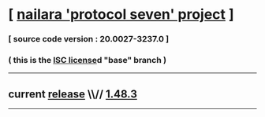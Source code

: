 
# [ [nailara 'protocol seven' project](http://src.nailara.net/) ]

### [ source code version : 20.0027-3237.0 ]

### ( this is the [ISC license](license)d "base" branch )
---
## current [release](https://github.com/anotherlink/nailara/releases) \\\\// [1.48.3](https://github.com/anotherlink/nailara/releases/tag/1.48.3)
---
